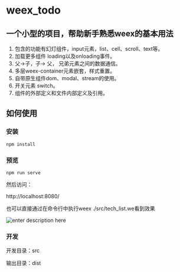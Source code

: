 # weex_todo

## 一个小型的项目，帮助新手熟悉weex的基本用法

1. 包含的功能有幻灯组件，input元素，list、cell、scroll、text等。
2. 加载更多组件 loading以及onloading事件。
3. 父->子，子-> 父， 兄弟元素之间的数据通信。
4. 多层weex-container元素嵌套，样式重置。
5. 自带原生组件dom、modal、stream的使用。
6. 开关元素 switch。
7. 组件的外部定义和文件内部定义及引用。

## 如何使用

### 安装
`npm install`

### 预览

`npm run serve`

然后访问：

http://localhost:8080/

也可以直接通过在命令行中执行weex ./src/tech_list.we看到效果

![enter description here][1]

### 开发

开发目录：src

输出目录：dist


  [1]: ./images/888.png "888.png"